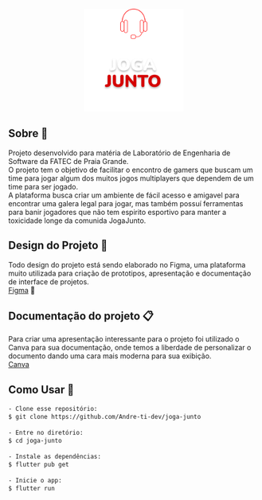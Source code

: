 <p align="center">
  <img alt="JogaJunto" src="/assets/images/logo.png" width="200px">
</p>

<h2>Sobre 📖</h2>
<p>
  Projeto desenvolvido para matéria de Laboratório de Engenharia de Software da FATEC de Praia Grande.
  <br>
  O projeto tem o objetivo de facilitar o encontro de gamers que buscam um time para jogar algum dos muitos jogos multiplayers que dependem de um time para ser jogado.   <br>
  A plataforma busca criar um ambiente de fácil acesso e amigavel para encontrar uma galera legal para jogar, mas também possuí ferramentas para banir jogadores que não tem espirito esportivo para manter a toxicidade longe da comunida JogaJunto.
</p>

<h2>Design do Projeto 🎨</h2>
  <p>
    Todo design do projeto está sendo elaborado no Figma, uma plataforma muito utilizada para criação de prototipos, apresentação e documentação de interface de projetos.
  <br>
    <a href="https://www.figma.com/file/EpIcZSELh617g1wnjLl1VC/JogaJunto?node-id=0%3A1">Figma</a> 📱
  </p>

<h2>Documentação do projeto 📋</h2>
<p>
  Para criar uma apresentação interessante para o projeto foi utilizado o Canva para sua documentação, onde temos a liberdade de personalizar o documento dando uma cara mais moderna para sua exibição.<br>
  <a href="https://www.canva.com/design/DAE8w3pYlc8/P58Pcui9pRlOlRHtN3N1-A/edit?utm_content=DAE8w3pYlc8&utm_campaign=designshare&utm_medium=link2&utm_source=sharebutton">Canva</a>
</p>


<h2>Como Usar 🤔</h2>

   ```
   - Clone esse repositório:
   $ git clone https://github.com/Andre-ti-dev/joga-junto

   - Entre no diretório:
   $ cd joga-junto

   - Instale as dependências:
   $ flutter pub get

   - Inicie o app: 
   $ flutter run
   ```
